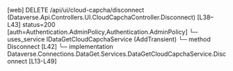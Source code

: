 [web] DELETE /api/ui/cloud-capcha/disconnect  (Dataverse.Api.Controllers.UI.CloudCapchaController.Disconnect)  [L38–L43] status=200 [auth=Authentication.AdminPolicy,Authentication.AdminPolicy]
  └─ uses_service IDataGetCloudCapchaService (AddTransient)
    └─ method Disconnect [L42]
      └─ implementation Dataverse.Connections.DataGet.Services.DataGetCloudCapchaService.Disconnect [L13-L49]

